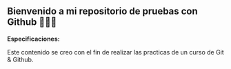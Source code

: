 ## Bienvenido a mi repositorio de pruebas con Github 👨‍💻🚀

**Especificaciones:**

Este contenido se creo con el fin de realizar las practicas de un curso de Git & Github.